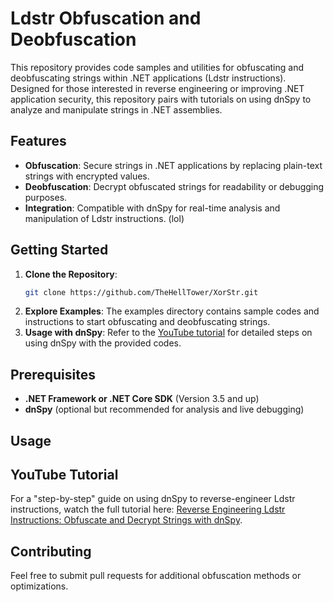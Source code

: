 # Ldstr Obfuscation and Deobfuscation

This repository provides code samples and utilities for obfuscating and deobfuscating strings within .NET applications (Ldstr instructions). Designed for those interested in reverse engineering or improving .NET application security, this repository pairs with tutorials on using dnSpy to analyze and manipulate strings in .NET assemblies.

## Features

- **Obfuscation**: Secure strings in .NET applications by replacing plain-text strings with encrypted values.
- **Deobfuscation**: Decrypt obfuscated strings for readability or debugging purposes.
- **Integration**: Compatible with dnSpy for real-time analysis and manipulation of Ldstr instructions. (lol)

## Getting Started

1. **Clone the Repository**:
   ```bash
   git clone https://github.com/TheHellTower/XorStr.git
   ```
2. **Explore Examples**: The examples directory contains sample codes and instructions to start obfuscating and deobfuscating strings.
3. **Usage with dnSpy**: Refer to the [YouTube tutorial](https://youtu.be/HBn5tIOhfF8) for detailed steps on using dnSpy with the provided codes.

## Prerequisites

- **.NET Framework or .NET Core SDK** (Version 3.5 and up)
- **dnSpy** (optional but recommended for analysis and live debugging)

## Usage

## YouTube Tutorial

For a "step-by-step" guide on using dnSpy to reverse-engineer Ldstr instructions, watch the full tutorial here: [Reverse Engineering Ldstr Instructions: Obfuscate and Decrypt Strings with dnSpy](https://youtu.be/HBn5tIOhfF8).

## Contributing

Feel free to submit pull requests for additional obfuscation methods or optimizations.
